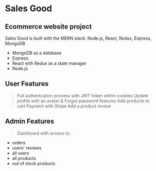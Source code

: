 # Sales Good
## Ecommerce website project


Sales Good is built with the MERN stack: Node.js, React, Redux, Express, MongoDB


- MongoDB as a database
- Express
- React with Redux as a state manager
- Node.js


## User Features

> Full authentcation process with JWT token within cookies
> Update profile with an avatar & Forgot password features
> Add products to cart
> Payment with Stripe
> Add a product review

## Admin Features

> Dashboard with access to:
- orders
- users' reviews
- all users
- all products
- out of stock products